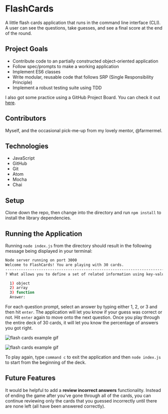 # FlashCards

A little flash cards application that runs in the command line interface (CLI). A user can see the questions, take guesses, and see a final score at the end of the round.

## Project Goals

* Contribute code to an partially constructed object-oriented application
* Follow spec/prompts to make a working application
* Implement ES6 classes
* Write modular, reusable code that follows SRP (Single Responsibility Principle)
* Implement a robust testing suite using TDD

I also got some practice using a GitHub Project Board. You can check it out [here](https://github.com/tashiad/flashcards/projects/1).

## Contributors

Myself, and the occasional pick-me-up from my lovely mentor, @farmermel.

## Technologies

* JavaScript
* GitHub
* Git
* Atom
* Mocha
* Chai

## Setup

Clone down the repo, then change into the directory and run `npm install` to install the library dependencies.

## Running the Application

Running `node index.js` from the directory should result in the following message being displayed in your terminal:

```zsh
Node server running on port 3000
Welcome to FlashCards! You are playing with 30 cards.
-----------------------------------------------------------------------
? What allows you to define a set of related information using key-value pairs?

  1) object
  2) array
  3) function
  Answer:
```

For each question prompt, select an answer by typing either 1, 2, or 3 and then hit `enter`. The application will let you know if your guess was correct or not. Hit `enter` again to move onto the next question. Once you play through the entire deck of 30 cards, it will let you know the percentage of answers you got right.

![flash cards example gif](https://www.loom.com/embed/0e6066e1646a4651bbfb6b6b21e267bb)

![flash cards example gif](https://media.giphy.com/media/d5d4ERO1B5tsPzyu59/giphy.gif)

To play again, type `command c` to exit the application and then `node index.js` to start from the beginning of the deck.

## Future Features

It would be helpful to add a **review incorrect answers** functionality. Instead of ending the game after you’ve gone through all of the cards, you can continue reviewing only the cards that you guessed incorrectly until there are none left (all have been answered correctly).

